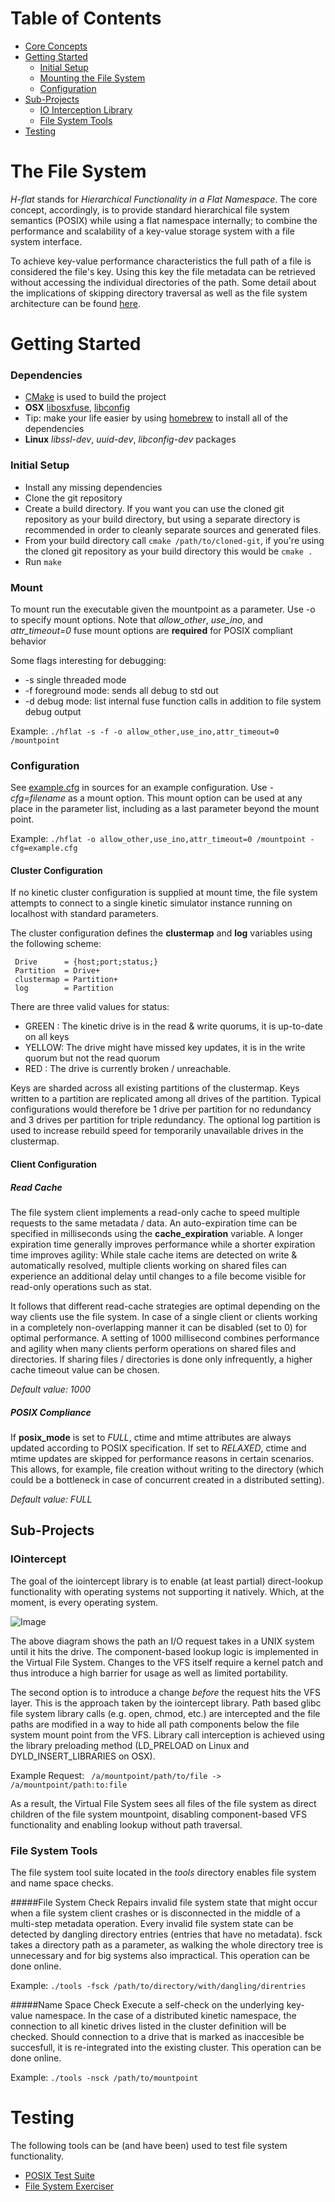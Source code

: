 # Table of Contents
  * [Core Concepts](#the-file-system)
  * [Getting Started](#getting-started)
    * [Initial Setup](#initial-setup)
    * [Mounting the File System](#mount)
    * [Configuration](#configuration)
  * [Sub-Projects](#sub-projects)  
    * [IO Interception Library](#iointercept)
    * [File System Tools](#file-system-tools)
  * [Testing](#testing)

# The File System 
*H-flat* stands for *Hierarchical Functionality in a Flat Namespace*. The core concept, accordingly, is to provide standard hierarchical file system semantics (POSIX) while using a flat namespace internally; to combine the performance and scalability of a key-value storage system with a file system interface. 

To achieve key-value performance characteristics the full path of a file is considered the file's key. Using this key the file metadata can be retrieved without accessing the individual directories of the path. Some detail about the implications of skipping directory traversal as well as the file system architecture can be found [here](README_ARCH.md).


# Getting Started
### Dependencies
+ [CMake](http://www.cmake.org) is used to build the project
+ **OSX** [libosxfuse](http://osxfuse.github.io), [libconfig](http://www.hyperrealm.com/libconfig/)
 + Tip: make your life easier by using [homebrew](http://brew.sh) to install all of the dependencies 
+ **Linux** *libssl-dev*, *uuid-dev*, *libconfig-dev* packages

### Initial Setup
+ Install any missing dependencies
+ Clone the git repository 
+ Create a build directory. If you want you can use the cloned git repository as your build directory, but using a separate directory is recommended in order to cleanly separate sources and generated files. 
+ From your build directory call `cmake /path/to/cloned-git`, if you're using the cloned git repository as your build directory this would be `cmake .` 
+ Run `make`

### Mount
To mount run the executable given the mountpoint as a parameter. Use -o to specify mount options. Note that *allow_other*, *use_ino*, and *attr_timeout=0* fuse mount options are **required** for POSIX compliant behavior

Some flags interesting for debugging: 
+ -s single threaded mode
+ -f foreground mode: sends all debug to std out 
+ -d debug mode: list internal fuse function calls in addition to file system debug output

Example: `./hflat -s -f -o allow_other,use_ino,attr_timeout=0 /mountpoint` 


### Configuration

See [example.cfg](example.cfg) in sources for an example configuration. Use *-cfg=filename* as a mount option. This mount option can be used at any place in the parameter list, including as a last parameter beyond the mount point. 

Example: `./hflat -o allow_other,use_ino,attr_timeout=0 /mountpoint -cfg=example.cfg` 

#### Cluster Configuration
If no kinetic cluster configuration is supplied at mount time, the file system attempts to connect to a single kinetic simulator instance running on localhost with standard parameters. 

The cluster configuration defines the **clustermap** and **log** variables using the following scheme:

     Drive      = {host;port;status;}
     Partition  = Drive+
     clustermap = Partition+
     log        = Partition 
     
There are three valid values for status: 
+ GREEN : The kinetic drive is in the read & write quorums, it is up-to-date on all keys
+ YELLOW: The drive might have missed key updates, it is in the write quorum but not the read quorum
+ RED   : The drive is currently broken / unreachable. 

Keys are sharded across all existing partitions of the clustermap. Keys written to a partition are replicated among all drives of the partition. Typical configurations would therefore be 1 drive per partition for no redundancy and 3 drives per partition for triple redundancy. The optional log partition is used to increase rebuild speed for temporarily unavailable drives in the clustermap. 

#### Client Configuration
##### Read Cache
The file system client implements a read-only cache to speed multiple requests to the same metadata / data. An auto-expiration time can be specified in milliseconds using the **cache_expiration** variable. A longer expiration time generally improves performance while a shorter expiration time improves agility: While stale cache items are detected on write & automatically resolved, multiple clients working on shared files can experience an additional delay until changes to a file become visible for read-only operations such as stat.

It follows that different read-cache strategies are optimal depending on the way clients use the file system. In case of a single client or clients working in a completely non-overlapping manner it can be disabled (set to 0) for optimal performance. A setting of 1000 millisecond combines performance and agility when many clients perform operations on shared files and directories. If sharing files / directories is done only infrequently, a higher cache timeout value can be chosen. 

*Default value: 1000* 

##### POSIX Compliance
If **posix_mode** is set to *FULL*, ctime and mtime attributes are always updated according to POSIX specification. If set to *RELAXED*, ctime and mtime updates are skipped for performance reasons in certain scenarios. This allows, for example, file creation without writing to the directory (which could be a bottleneck in case of concurrent created in a distributed setting). 

*Default value: FULL*



## Sub-Projects
### IOintercept 
The goal of the iointercept library is to enable (at least partial) direct-lookup functionality with operating systems not supporting it natively. Which, at the moment, is every operating system.

![Image](../../wiki/iopath.png?raw=true)

The above diagram shows the path an I/O request takes in a UNIX system until it hits the drive. The component-based lookup logic is implemented in the Virtual File System. Changes to the VFS itself require a kernel patch and thus introduce a high barrier for usage as well as limited portability. 

The second option is to introduce a change *before* the request hits the VFS layer. This is the approach taken by the iointercept library. Path based glibc file system library calls (e.g. open, chmod, etc.) are intercepted and the file paths are modified in a way to hide all path components below the file system mount point from the VFS. Library call interception is achieved using the library preloading method (LD_PRELOAD on Linux and DYLD_INSERT_LIBRARIES on OSX). 

Example Request: ` /a/mountpoint/path/to/file -> /a/mountpoint/path:to:file`

As a result, the Virtual File System sees all files of the file system as direct children of the file system mountpoint, disabling component-based VFS functionality and enabling lookup without path traversal. 


### File System Tools
The file system tool suite located in the *tools* directory enables file system and name space checks. 

#####File System Check 
Repairs invalid file system state that might occur when a file system client crashes or is disconnected in the middle of a multi-step metadata operation. Every invalid file system state can be detected by dangling directory entries (entries that have no metadata). fsck takes a directory path as a parameter, as walking the whole directory tree is unnecessary and for big systems also impractical. This operation can be done online. 

Example: `./tools -fsck /path/to/directory/with/dangling/direntries` 

#####Name Space Check 
Execute a self-check on the underlying key-value namespace. In the case of a distributed kinetic namespace, the connection to all kinetic drives listed in the cluster definition will be checked. Should connection to a drive that is marked as inaccesible be succesfull, it is re-integrated into the existing cluster. This operation can be done online. 

Example: `./tools -nsck /path/to/mountpoint` 


# Testing
The following tools can be (and have been) used to test file system functionality. 
+ [POSIX Test Suite](http://www.tuxera.com/community/posix-test-suite/)
+ [File System Exerciser](http://codemonkey.org.uk/projects/fsx/)

